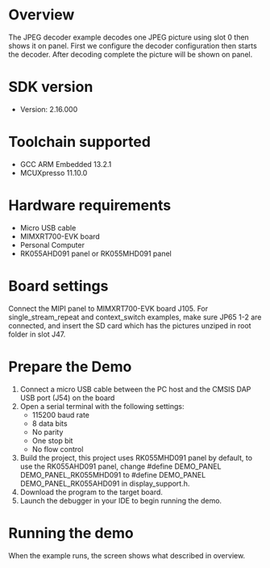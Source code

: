 Overview
========
The JPEG decoder example decodes one JPEG picture using slot 0 then shows it on panel.
First we configure the decoder configuration then starts the decoder. After decoding
complete the picture will be shown on panel.

SDK version
===========
- Version: 2.16.000

Toolchain supported
===================
- GCC ARM Embedded  13.2.1
- MCUXpresso  11.10.0

Hardware requirements
=====================
- Micro USB cable
- MIMXRT700-EVK board
- Personal Computer
- RK055AHD091 panel or RK055MHD091 panel

Board settings
==============
Connect the MIPI panel to MIMXRT700-EVK board J105.
For single_stream_repeat and context_switch examples, make sure JP65 1-2 are connected, and insert the
SD card which has the pictures unziped in root folder in slot J47.

Prepare the Demo
================
1.  Connect a micro USB cable between the PC host and the CMSIS DAP USB port (J54) on the board
2.  Open a serial terminal with the following settings:
    - 115200 baud rate
    - 8 data bits
    - No parity
    - One stop bit
    - No flow control
3.  Build the project, this project uses RK055MHD091 panel by default, to use the RK055AHD091 panel,
    change #define DEMO_PANEL DEMO_PANEL_RK055MHD091 to #define DEMO_PANEL DEMO_PANEL_RK055AHD091
    in display_support.h.
4.  Download the program to the target board.
5.  Launch the debugger in your IDE to begin running the demo.

Running the demo
================
When the example runs, the screen shows what described in overview.
